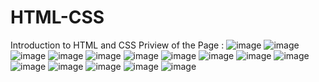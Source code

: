 # HTML-CSS
Introduction to HTML and CSS
Priview of the Page :
![image](https://user-images.githubusercontent.com/31111431/120936513-c94e4780-c725-11eb-99d8-9776ad12ee91.png)
![image](https://user-images.githubusercontent.com/31111431/120936534-e84cd980-c725-11eb-92ec-e819cf7dc33c.png)
![image](https://user-images.githubusercontent.com/31111431/120936554-0a465c00-c726-11eb-87f7-aeaa74277a78.png)
![image](https://user-images.githubusercontent.com/31111431/120936566-1b8f6880-c726-11eb-8483-ed6fe41dd688.png)
![image](https://user-images.githubusercontent.com/31111431/120936587-2ea23880-c726-11eb-964a-b52199c9f84b.png)
![image](https://user-images.githubusercontent.com/31111431/120936600-437ecc00-c726-11eb-8820-c2438aed38b5.png)
![image](https://user-images.githubusercontent.com/31111431/120936612-52657e80-c726-11eb-932a-5cf5c4efc7ba.png)
![image](https://user-images.githubusercontent.com/31111431/120936618-60b39a80-c726-11eb-87c2-cbe8b6b1c4d8.png)
![image](https://user-images.githubusercontent.com/31111431/120936634-76c15b00-c726-11eb-961d-1fa591cf2307.png)
![image](https://user-images.githubusercontent.com/31111431/120936666-9e182800-c726-11eb-854d-f21ebfbc481d.png)
![image](https://user-images.githubusercontent.com/31111431/120936677-b0926180-c726-11eb-8609-1b7e5fb6013b.png)
![image](https://user-images.githubusercontent.com/31111431/120936691-bee07d80-c726-11eb-9d52-a3dffdf96def.png)
![image](https://user-images.githubusercontent.com/31111431/120936704-cf90f380-c726-11eb-8a1c-553d7cc52d2d.png)
![image](https://user-images.githubusercontent.com/31111431/120936709-dcade280-c726-11eb-90b6-ccd3c006bd7f.png)
![image](https://user-images.githubusercontent.com/31111431/120936716-ea636800-c726-11eb-8c70-27c59533f896.png)
